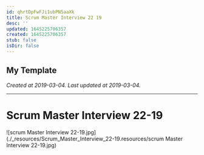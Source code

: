 ```yaml
---
id: qhrtDpFwFJi1ubPN5aaXk
title: Scrum Master Interview 22 19
desc: ''
updated: 1645225706357
created: 1645225706357
stub: false
isDir: false
---
```

My Template
---

_Created at 2019-03-04._
_Last updated at 2019-03-04._




---

# Scrum Master Interview 22-19


![scrum Master Interview 22-19.jpg](./_resources/Scrum_Master_Interview_22-19.resources/scrum Master Interview 22-19.jpg)

